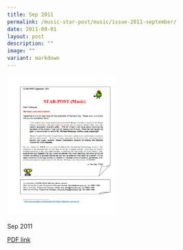 ```yaml
---
title: Sep 2011
permalink: /music-star-post/music/issue-2011-september/
date: 2011-09-01
layout: post
description: ""
image: ""
variant: markdown
---
```

<img src="/images/dbss.png" style="width:50%">
		 
Sep 2011

[PDF link](/files/a16fab1ab_u7187.pdf)